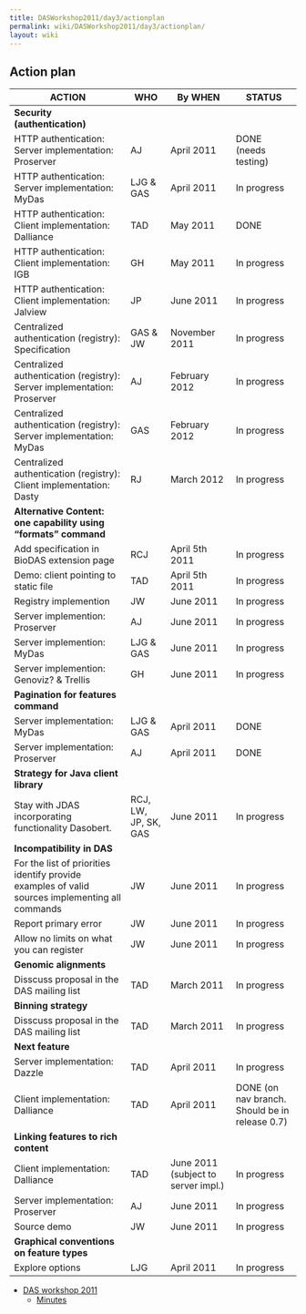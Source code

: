 ```yaml
---
title: DASWorkshop2011/day3/actionplan
permalink: wiki/DASWorkshop2011/day3/actionplan/
layout: wiki
---
```


Action plan
-----------

| ACTION                                                                                          | WHO                  | By WHEN                             | STATUS                                         |
|-------------------------------------------------------------------------------------------------|----------------------|-------------------------------------|------------------------------------------------|
| **Security (authentication)**                                                                   |
| HTTP authentication: Server implementation: Proserver                                           | AJ                   | April 2011                          | DONE (needs testing)                           |
| HTTP authentication: Server implementation: MyDas                                               | LJG & GAS            | April 2011                          | In progress                                    |
| HTTP authentication: Client implementation: Dalliance                                           | TAD                  | May 2011                            | DONE                                           |
| HTTP authentication: Client implementation: IGB                                                 | GH                   | May 2011                            | In progress                                    |
| HTTP authentication: Client implementation: Jalview                                             | JP                   | June 2011                           | In progress                                    |
| Centralized authentication (registry): Specification                                            | GAS & JW             | November 2011                       | In progress                                    |
| Centralized authentication (registry): Server implementation: Proserver                         | AJ                   | February 2012                       | In progress                                    |
| Centralized authentication (registry): Server implementation: MyDas                             | GAS                  | February 2012                       | In progress                                    |
| Centralized authentication (registry): Client implementation: Dasty                             | RJ                   | March 2012                          | In progress                                    |
| **Alternative Content: one capability using “formats” command**                                 |
| Add specification in BioDAS extension page                                                      | RCJ                  | April 5th 2011                      | In progress                                    |
| Demo: client pointing to static file                                                            | TAD                  | April 5th 2011                      | In progress                                    |
| Registry implemention                                                                           | JW                   | June 2011                           | In progress                                    |
| Server implemention: Proserver                                                                  | AJ                   | June 2011                           | In progress                                    |
| Server implemention: MyDas                                                                      | LJG & GAS            | June 2011                           | In progress                                    |
| Server implemention: Genoviz? & Trellis                                                         | GH                   | June 2011                           | In progress                                    |
| **Pagination for features command**                                                             |
| Server implementation: MyDas                                                                    | LJG & GAS            | April 2011                          | DONE                                           |
| Server implementation: Proserver                                                                | AJ                   | April 2011                          | DONE                                           |
| **Strategy for Java client library**                                                            |
| Stay with JDAS incorporating functionality Dasobert.                                            | RCJ, LW, JP, SK, GAS | June 2011                           | In progress                                    |
| **Incompatibility in DAS**                                                                      |
| For the list of priorities identify provide examples of valid sources implementing all commands | JW                   | June 2011                           | In progress                                    |
| Report primary error                                                                            | JW                   | June 2011                           | In progress                                    |
| Allow no limits on what you can register                                                        | JW                   | June 2011                           | In progress                                    |
| **Genomic alignments**                                                                          |
| Disscuss proposal in the DAS mailing list                                                       | TAD                  | March 2011                          | In progress                                    |
| **Binning strategy**                                                                            |
| Disscuss proposal in the DAS mailing list                                                       | TAD                  | March 2011                          | In progress                                    |
| **Next feature**                                                                                |
| Server implementation: Dazzle                                                                   | TAD                  | April 2011                          | In progress                                    |
| Client implementation: Dalliance                                                                | TAD                  | April 2011                          | DONE (on nav branch. Should be in release 0.7) |
| **Linking features to rich content**                                                            |
| Client implementation: Dalliance                                                                | TAD                  | June 2011 (subject to server impl.) | In progress                                    |
| Server implementation: Proserver                                                                | AJ                   | June 2011                           | In progress                                    |
| Source demo                                                                                     | JW                   | June 2011                           | In progress                                    |
| **Graphical conventions on feature types**                                                      |
| Explore options                                                                                 | LJG                  | April 2011                          | In progress                                    |

-   [DAS workshop 2011](/wiki/DASWorkshop2011 "wikilink")
    -   [Minutes](/wiki/DASWorkshop2011/day3/minutes "wikilink")

